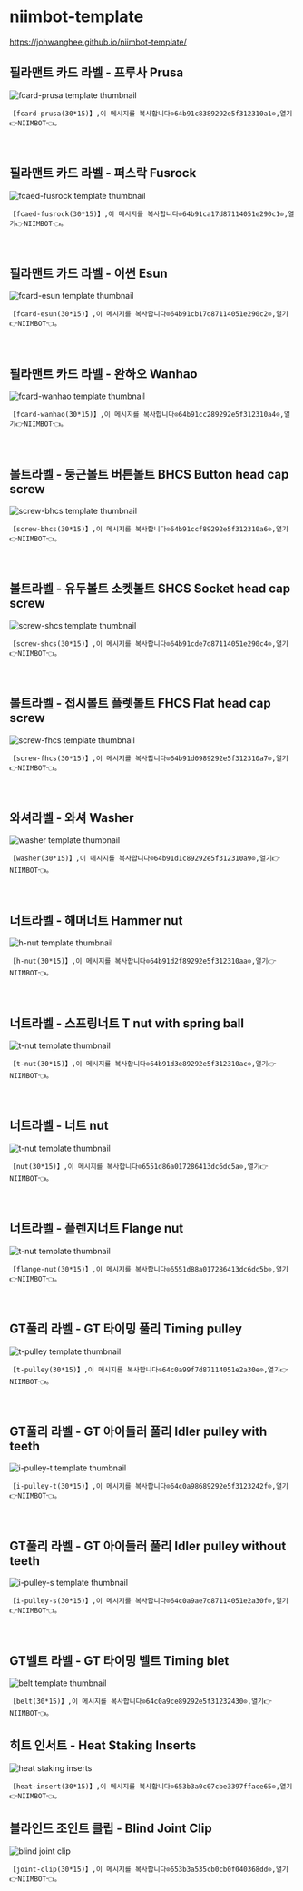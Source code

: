 # niimbot-template

https://johwanghee.github.io/niimbot-template/

## 필라맨트 카드 라벨 - 프루사 Prusa
![fcard-prusa template thumbnail](https://cdn.jsdelivr.net/gh/johwanghee/niimbot-template/images/fcard-prusa.jpeg)
```
【fcard-prusa(30*15)】,이 메시지를 복사합니다⊙64b91c8389292e5f312310a1⊙,열기👉NIIMBOT👈。
```
<br/>

## 필라맨트 카드 라벨 - 퍼스락 Fusrock
![fcaed-fusrock template thumbnail](https://cdn.jsdelivr.net/gh/johwanghee/niimbot-template/images/fcaed-fusrock.jpeg)
```
【fcaed-fusrock(30*15)】,이 메시지를 복사합니다⊙64b91ca17d87114051e290c1⊙,열기👉NIIMBOT👈。
```
<br/>

## 필라맨트 카드 라벨 - 이썬 Esun
![fcard-esun template thumbnail](https://cdn.jsdelivr.net/gh/johwanghee/niimbot-template/images/fcard-esun.jpeg)
```
【fcard-esun(30*15)】,이 메시지를 복사합니다⊙64b91cb17d87114051e290c2⊙,열기👉NIIMBOT👈。
```
<br/>

## 필라맨트 카드 라벨 - 완하오 Wanhao
![fcard-wanhao template thumbnail](https://cdn.jsdelivr.net/gh/johwanghee/niimbot-template/images/fcard-wanhao.jpeg)
```
【fcard-wanhao(30*15)】,이 메시지를 복사합니다⊙64b91cc289292e5f312310a4⊙,열기👉NIIMBOT👈。
```
<br/>

## 볼트라벨 - 둥근볼트 버튼볼트 BHCS Button head cap screw
![screw-bhcs template thumbnail](https://cdn.jsdelivr.net/gh/johwanghee/niimbot-template/images/screw-bhcs.jpeg)
```
【screw-bhcs(30*15)】,이 메시지를 복사합니다⊙64b91ccf89292e5f312310a6⊙,열기👉NIIMBOT👈。
```
<br/>

## 볼트라벨 - 유두볼트 소켓볼트 SHCS Socket head cap screw
![screw-shcs template thumbnail](https://cdn.jsdelivr.net/gh/johwanghee/niimbot-template/images/screw-shcs.jpeg)
```
【screw-shcs(30*15)】,이 메시지를 복사합니다⊙64b91cde7d87114051e290c4⊙,열기👉NIIMBOT👈。
```
<br/>

## 볼트라벨 - 접시볼트 플렛볼트 FHCS Flat head cap screw
![screw-fhcs template thumbnail](https://cdn.jsdelivr.net/gh/johwanghee/niimbot-template/images/screw-fhcs.jpeg)
```
【screw-fhcs(30*15)】,이 메시지를 복사합니다⊙64b91d0989292e5f312310a7⊙,열기👉NIIMBOT👈。
```
<br/>

## 와셔라벨 - 와셔 Washer
![washer template thumbnail](https://cdn.jsdelivr.net/gh/johwanghee/niimbot-template/images/washer.jpeg)
```
【washer(30*15)】,이 메시지를 복사합니다⊙64b91d1c89292e5f312310a9⊙,열기👉NIIMBOT👈。
```
<br/>

## 너트라벨 - 해머너트 Hammer nut
![h-nut template thumbnail](https://cdn.jsdelivr.net/gh/johwanghee/niimbot-template/images/h-nut.jpeg)
```
【h-nut(30*15)】,이 메시지를 복사합니다⊙64b91d2f89292e5f312310aa⊙,열기👉NIIMBOT👈。
```
<br/>

## 너트라벨 - 스프링너트 T nut with spring ball
![t-nut template thumbnail](https://cdn.jsdelivr.net/gh/johwanghee/niimbot-template/images/t-nut.jpeg)
```
【t-nut(30*15)】,이 메시지를 복사합니다⊙64b91d3e89292e5f312310ac⊙,열기👉NIIMBOT👈。
```
<br/>

## 너트라벨 - 너트 nut
![t-nut template thumbnail](https://cdn.jsdelivr.net/gh/johwanghee/niimbot-template/images/nut.jpg)
```
【nut(30*15)】,이 메시지를 복사합니다⊙6551d86a017286413dc6dc5a⊙,열기👉NIIMBOT👈。
```
<br/>

## 너트라벨 - 플렌지너트 Flange nut
![t-nut template thumbnail](https://cdn.jsdelivr.net/gh/johwanghee/niimbot-template/images/f-nut.jpg)
```
【flange-nut(30*15)】,이 메시지를 복사합니다⊙6551d88a017286413dc6dc5b⊙,열기👉NIIMBOT👈。
```
<br/>

## GT풀리 라벨 - GT 타이밍 풀리 Timing pulley
![t-pulley template thumbnail](https://cdn.jsdelivr.net/gh/johwanghee/niimbot-template/images/t-pulley.jpeg)
```
【t-pulley(30*15)】,이 메시지를 복사합니다⊙64c0a99f7d87114051e2a30e⊙,열기👉NIIMBOT👈。
```
<br/>

## GT풀리 라벨 - GT 아이들러 풀리 Idler pulley with teeth
![i-pulley-t template thumbnail](https://cdn.jsdelivr.net/gh/johwanghee/niimbot-template/images/i-pulley-t.jpeg)
```
【i-pulley-t(30*15)】,이 메시지를 복사합니다⊙64c0a98689292e5f3123242f⊙,열기👉NIIMBOT👈。
```
<br/>

## GT풀리 라벨 - GT 아이들러 풀리 Idler pulley without teeth
![i-pulley-s template thumbnail](https://cdn.jsdelivr.net/gh/johwanghee/niimbot-template/images/i-pulley-s.jpeg)
```
【i-pulley-s(30*15)】,이 메시지를 복사합니다⊙64c0a9ae7d87114051e2a30f⊙,열기👉NIIMBOT👈。
```
<br/>

## GT벨트 라벨 - GT 타이밍 벨트 Timing blet
![belt template thumbnail](https://cdn.jsdelivr.net/gh/johwanghee/niimbot-template/images/belt.jpeg)
```
【belt(30*15)】,이 메시지를 복사합니다⊙64c0a9ce89292e5f31232430⊙,열기👉NIIMBOT👈。
```

## 히트 인서트 - Heat Staking Inserts
![heat staking inserts](https://cdn.jsdelivr.net/gh/johwanghee/niimbot-template/images/inserts.jpeg)
```
【heat-insert(30*15)】,이 메시지를 복사합니다⊙653b3a0c07cbe3397fface65⊙,열기👉NIIMBOT👈。
```

## 블라인드 조인트 클립 - Blind Joint Clip
![blind joint clip](https://cdn.jsdelivr.net/gh/johwanghee/niimbot-template/images/joint-clip.jpeg)
```
【joint-clip(30*15)】,이 메시지를 복사합니다⊙653b3a535cb0cb0f040368dd⊙,열기👉NIIMBOT👈。
```
